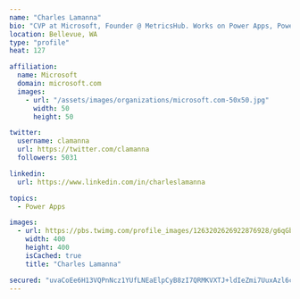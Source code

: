 ```yaml
---
name: "Charles Lamanna"
bio: "CVP at Microsoft, Founder @ MetricsHub. Works on Power Apps, Power Automate, Power Virtual Agent, Common Data Service and Dynamics 365."
location: Bellevue, WA
type: "profile"
heat: 127

affiliation:
  name: Microsoft
  domain: microsoft.com
  images:
    - url: "/assets/images/organizations/microsoft.com-50x50.jpg"
      width: 50
      height: 50

twitter:
  username: clamanna
  url: https://twitter.com/clamanna
  followers: 5031

linkedin:
  url: https://www.linkedin.com/in/charleslamanna

topics:
  - Power Apps

images:
  - url: https://pbs.twimg.com/profile_images/1263202626922876928/g6qGbHZ-_400x400.jpg
    width: 400
    height: 400
    isCached: true
    title: "Charles Lamanna"

secured: "uvaCoEe6H13VQPnNcz1YUfLNEaElpCyB8zI7QRMKVXTJ+ldIeZmi7UuxAzl6cE8b6tmT36YzXHa5ArvmQXj3Q8xC01szzb/drd/h2Ndj6vh6aU4oKQl2wG14vhtsUh31I914OBMdvCsWED8LYXANeIZnXqGEOatTwiZ993lSkjy3kCEMUagv5ePvvIuwB5uNVsd1lKabXkk+4iBNPa6XAnNTEv7SeDgpenoPoHWd9mAVnFi2ThCC3nr6KL9rEHQ7niYJHxeQBn2AZ9oDZ3zNHDpbDnI23Al3+LaUMJZFGi5GL6arRfcygGLU5PerGcffTZmn/clNGr7HEZZGan7f5iznHHbadTFBjTdFX1RNUMvaZCnwTsh7SnTpAb+hmSv2PvtptUeA1boc/kM/2S/d+gCQk5bQXGm8UCxVbwBvX6k=;BSipqzI2s0dHrSElaqZyYQ=="
---
```


